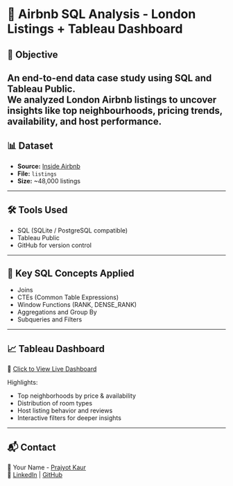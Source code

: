 # 🏡 Airbnb SQL Analysis - London Listings + Tableau Dashboard

## 📌 Objective
An end-to-end data case study using SQL and Tableau Public.  
We analyzed London Airbnb listings to uncover insights like top neighbourhoods, pricing trends, availability, and host performance.
---

## 📊 Dataset

- **Source:** [Inside Airbnb](https://insideairbnb.com/get-the-data/)
- **File:** `listings`
- **Size:** ~48,000 listings

---

## 🛠️ Tools Used

- SQL (SQLite / PostgreSQL compatible)
- Tableau Public
- GitHub for version control

---

## 🧠 Key SQL Concepts Applied

- Joins
- CTEs (Common Table Expressions)
- Window Functions (RANK, DENSE_RANK)
- Aggregations and Group By
- Subqueries and Filters

---

## 📈 Tableau Dashboard

🔗 [Click to View Live Dashboard](https://public.tableau.com/app/profile/prajyot/viz/Airbnb_Analysis_LondonListings/)

Highlights:
- Top neighborhoods by price & availability
- Distribution of room types
- Host listing behavior and reviews
- Interactive filters for deeper insights


---

## 📬 Contact

📧 Your Name - [Prajyot Kaur](mailto:prajyotkaur@gmail.com)  
🔗 [LinkedIn](https://www.linkedin.com/in/prajyot-kaur-25264b146/) | [GitHub](https://github.com/prajyotkaur)
